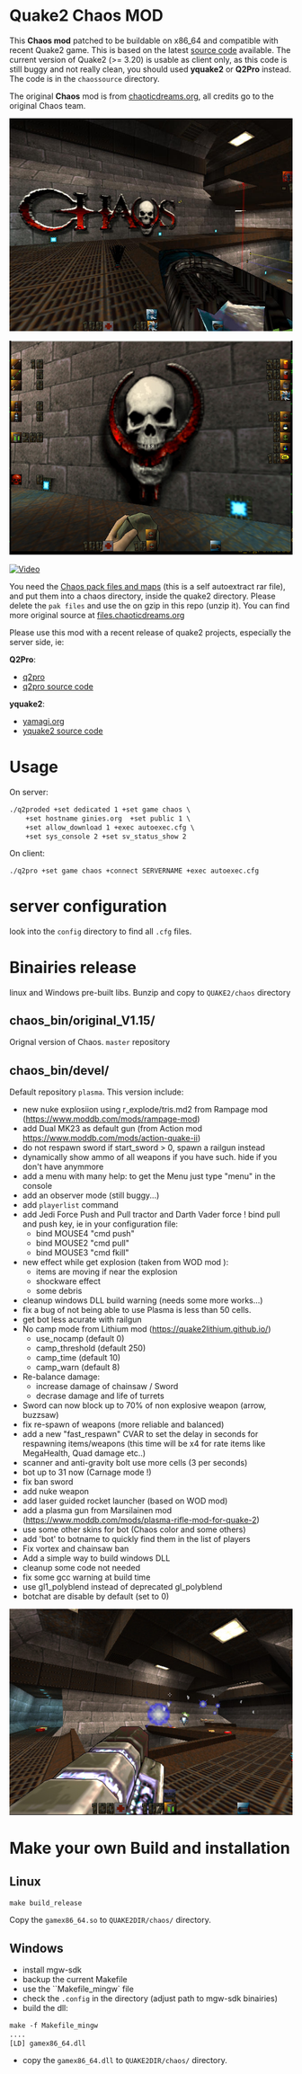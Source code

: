 # Quake2 Chaos MOD

This **Chaos mod** patched to be buildable on x86_64 and compatible with recent Quake2 game.
This is based on the latest [source code](https://files.chaoticdreams.org/Chaos/ChaosDM/chaosdm_114b4src.zip) available.
The current version of Quake2 (>= 3.20) is usable as client only, as this code is still buggy and not really clean, you should used **yquake2** or **Q2Pro** instead. The code is in the ``chaossource`` directory.

The original **Chaos** mod is from [chaoticdreams.org](https://chaoticdreams.org/q2chaos/), all credits go to the original Chaos team.

![](images/chaos.jpg)

![](images/ammo_status.jpg)

[![Video](https://i9.ytimg.com/vi/DuxaoykNHQA/mq2.jpg?sqp=CI6f6_UF&rs=AOn4CLDDWp9OSVidV-QIFZKPRnlCeR7wug)](https://youtu.be/DuxaoykNHQA)

You need the [Chaos pack files and maps](https://files.chaoticdreams.org/Chaos/ChaosDM/q2chaos.exe) (this is a self autoextract rar file), and put them into a chaos directory, inside the quake2 directory. Please delete the ``pak files`` and use the on gzip in this repo (unzip it).
You can find more original source at [files.chaoticdreams.org](https://files.chaoticdreams.org/Chaos/ChaosDM/)

Please use this mod with a recent release of quake2 projects, especially the server side, ie:

**Q2Pro**:
* [q2pro](https://skuller.net/q2pro/)
* [q2pro source code](https://github.com/skullernet/q2pro)

**yquake2**:
* [yamagi.org](https://www.yamagi.org/quake2/)
* [yquake2 source code](https://github.com/yquake2/yquake2)


# Usage

On server:
```
./q2proded +set dedicated 1 +set game chaos \
    +set hostname ginies.org  +set public 1 \
    +set allow_download 1 +exec autoexec.cfg \
    +set sys_console 2 +set sv_status_show 2
```

On client:
```
./q2pro +set game chaos +connect SERVERNAME +exec autoexec.cfg
```

# server configuration

look into the ``config`` directory to find all ``.cfg`` files.

# Binairies release

linux and Windows pre-built libs.
Bunzip and copy to ``QUAKE2/chaos`` directory


## chaos_bin/original_V1.15/

Orignal version of Chaos. ``master`` repository

## chaos_bin/devel/

Default repository ``plasma``.
This version include:

* new nuke explosiion using r_explode/tris.md2 from Rampage mod (https://www.moddb.com/mods/rampage-mod)
* add Dual MK23 as default gun (from Action mod https://www.moddb.com/mods/action-quake-ii)
* do not respawn sword if start_sword > 0, spawn a railgun instead
* dynamically show ammo of all weapons if you have such. hide if you don't have anymmore
* add a menu with many help: to get the Menu just type "menu" in the console
* add an observer mode (still buggy...)
* add ```playerlist``` command
* add Jedi Force Push and Pull tractor and Darth Vader force ! bind pull and push key, ie in your configuration file:
    * bind MOUSE4 "cmd push"
    * bind MOUSE2 "cmd pull"
    * bind MOUSE3 "cmd fkill"
* new effect while get explosion (taken from WOD mod ):
    * items are moving if near the explosion
    * shockware effect
    * some debris
* cleanup windows DLL build warning (needs some more works...)
* fix a bug of not being able to use Plasma is less than 50 cells.
* get bot less acurate with railgun
* No camp mode from Lithium mod (https://quake2lithium.github.io/)
    * use_nocamp (default 0)
    * camp_threshold (default 250)
    * camp_time (default 10)
    * camp_warn (default 8)
* Re-balance damage:
    * increase damage of chainsaw / Sword
    * decrase damage and life of turrets
* Sword can now block up to 70% of non explosive weapon (arrow, buzzsaw)
* fix re-spawn of weapons (more reliable and balanced)
* add a new "fast_respawn" CVAR to set the delay in seconds for respawning items/weapons (this time will be x4 for rate items like MegaHealth, Quad damage etc..)
* scanner and anti-gravity bolt use more cells (3 per seconds)
* bot up to 31 now (Carnage mode !)
* fix ban sword
* add nuke weapon
* add laser guided rocket launcher (based on WOD mod)
* add a plasma gun from Marsilainen mod (https://www.moddb.com/mods/plasma-rifle-mod-for-quake-2)
* use some other skins for bot (Chaos color and some others)
* add 'bot' to botname to quickly find them in the list of players
* Fix vortex and chainsaw ban
* Add a simple way to build windows DLL
* cleanup some code not needed
* fix some gcc warning at build time
* use gl1_polyblend instead of deprecated gl_polyblend
* botchat are disable by default (set to 0)


![](images/plasma.jpg)

# Make your own Build and installation

## Linux

```
make build_release
```

Copy the ``gamex86_64.so`` to ``QUAKE2DIR/chaos/`` directory. 

## Windows

* install mgw-sdk
* backup the current Makefile
* use the ``Makefile_mingw` file
* check the ``.config`` in the directory (adjust path to mgw-sdk binairies)
* build the dll:
```
make -f Makefile_mingw
....
[LD] gamex86_64.dll
```
* copy the ``gamex86_64.dll`` to ``QUAKE2DIR/chaos/`` directory.
